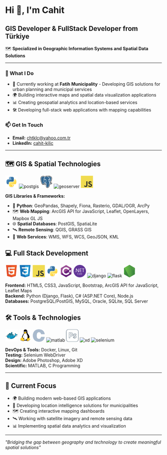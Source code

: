 # Hi 👋, I'm Cahit
## GIS Developer & FullStack Developer from Türkiye

🗺️ **Specialized in Geographic Information Systems and Spatial Data Solutions**

---

### 🚀 What I Do
- 🔭 Currently working at **Fatih Municipality** - Developing GIS solutions for urban planning and municipal services
- 🌍 Building interactive maps and spatial data visualization applications
- 📊 Creating geospatial analytics and location-based services
- 🛠️ Developing full-stack web applications with mapping capabilities

### 📫 Get In Touch
- **Email:** chtklc@yahoo.com.tr
- **LinkedIn:** [cahit-kilic](https://www.linkedin.com/in/cahit-kili%C3%A7-9b5223128/)

---

## 🗺️ GIS & Spatial Technologies

<p align="left">
<img src="https://raw.githubusercontent.com/devicons/devicon/master/icons/python/python-original.svg" alt="python" width="40" height="40"/>
<img src="https://postgis.net/brand.svg" alt="postgis" width="40" height="40"/>
<img src="https://raw.githubusercontent.com/devicons/devicon/master/icons/postgresql/postgresql-original.svg" alt="postgresql" width="40" height="40"/>
<img src="https://www.value-marktdaten.de/wp-content/uploads/2024/11/gs3-crowdfunding-2.png" alt="geoserver" width="40" height="40"/>
<img src="https://raw.githubusercontent.com/devicons/devicon/master/icons/javascript/javascript-original.svg" alt="javascript" width="40" height="40"/>
</p>

**GIS Libraries & Frameworks:**
- 🐍 **Python**: GeoPandas, Shapely, Fiona, Rasterio, GDAL/OGR, ArcPy
- 🗺️ **Web Mapping**: ArcGIS API for JavaScript, Leaflet, OpenLayers, Mapbox GL JS
- 🌐 **Spatial Databases**: PostGIS, SpatiaLite
- 🛰️ **Remote Sensing**: QGIS, GRASS GIS
- 📡 **Web Services**: WMS, WFS, WCS, GeoJSON, KML

## 💻 Full Stack Development

<p align="left">
<img src="https://raw.githubusercontent.com/devicons/devicon/master/icons/html5/html5-original.svg" alt="html5" width="40" height="40"/>
<img src="https://raw.githubusercontent.com/devicons/devicon/master/icons/css3/css3-original.svg" alt="css3" width="40" height="40"/>
<img src="https://raw.githubusercontent.com/devicons/devicon/master/icons/javascript/javascript-original.svg" alt="javascript" width="40" height="40"/>
<img src="https://raw.githubusercontent.com/devicons/devicon/master/icons/python/python-original.svg" alt="python" width="40" height="40"/>
<img src="https://raw.githubusercontent.com/devicons/devicon/master/icons/csharp/csharp-original.svg" alt="csharp" width="40" height="40"/>
<img src="https://raw.githubusercontent.com/devicons/devicon/master/icons/dotnetcore/dotnetcore-original.svg" alt="aspnet" width="40" height="40"/>
<img src="https://cdn.worldvectorlogo.com/logos/django.svg" alt="django" width="40" height="40"/>
<img src="https://www.vectorlogo.zone/logos/pocoo_flask/pocoo_flask-icon.svg" alt="flask" width="40" height="40"/>
<img src="https://raw.githubusercontent.com/devicons/devicon/master/icons/nodejs/nodejs-original.svg" alt="nodejs" width="40" height="40"/>
</p>

**Frontend:** HTML5, CSS3, JavaScript, Bootstrap, ArcGIS API for JavaScript, Leaflet Maps  
**Backend:** Python (Django, Flask), C# (ASP.NET Core), Node.js  
**Databases:** PostgreSQL/PostGIS, MySQL, Oracle, SQLite, SQL Server  

## 🛠️ Tools & Technologies

<p align="left">
<img src="https://raw.githubusercontent.com/devicons/devicon/master/icons/docker/docker-original.svg" alt="docker" width="40" height="40"/>
<img src="https://raw.githubusercontent.com/devicons/devicon/master/icons/linux/linux-original.svg" alt="linux" width="40" height="40"/>
<img src="https://raw.githubusercontent.com/devicons/devicon/master/icons/c/c-original.svg" alt="c" width="40" height="40"/>
<img src="https://upload.wikimedia.org/wikipedia/commons/2/21/Matlab_Logo.png" alt="matlab" width="40" height="40"/>
<img src="https://raw.githubusercontent.com/devicons/devicon/master/icons/photoshop/photoshop-line.svg" alt="photoshop" width="40" height="40"/>
<img src="https://cdn.worldvectorlogo.com/logos/adobe-xd.svg" alt="xd" width="40" height="40"/>
<img src="https://raw.githubusercontent.com/detain/svg-logos/780f25886640cef088af994181646db2f6b1a3f8/svg/selenium-logo.svg" alt="selenium" width="40" height="40"/>
</p>

**DevOps & Tools:** Docker, Linux, Git  
**Testing:** Selenium WebDriver  
**Design:** Adobe Photoshop, Adobe XD  
**Scientific:** MATLAB, C Programming  

---

## 🎯 Current Focus
- 🌍 Building modern web-based GIS applications
- 📍 Developing location intelligence solutions for municipalities
- 🗺️ Creating interactive mapping dashboards
- 🛰️ Working with satellite imagery and remote sensing data
- 📊 Implementing spatial data analytics and visualization

---

*"Bridging the gap between geography and technology to create meaningful spatial solutions"*
